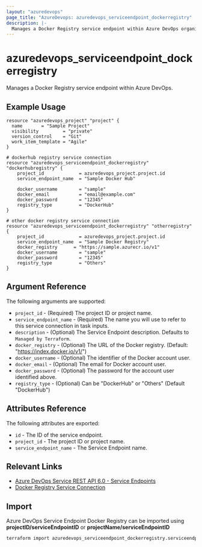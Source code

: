 ```yaml
---
layout: "azuredevops"
page_title: "AzureDevops: azuredevops_serviceendpoint_dockerregistry"
description: |-
  Manages a Docker Registry service endpoint within Azure DevOps organization.
---
```


# azuredevops_serviceendpoint_dockerregistry

Manages a Docker Registry service endpoint within Azure DevOps.

## Example Usage

```hcl
resource "azuredevops_project" "project" {
  name       = "Sample Project"
  visibility         = "private"
  version_control    = "Git"
  work_item_template = "Agile"
}

# dockerhub registry service connection
resource "azuredevops_serviceendpoint_dockerregistry" "dockerhubregistry" {
	project_id             = azuredevops_project.project.id
	service_endpoint_name  = "Sample Docker Hub"

    docker_username        = "sample"
    docker_email           = "email@example.com"
    docker_password        = "12345"
    registry_type          = "DockerHub"
}

# other docker registry service connection
resource "azuredevops_serviceendpoint_dockerregistry" "otherregistry" {
	project_id             = azuredevops_project.project.id
	service_endpoint_name  = "Sample Docker Registry"
    docker_registry      = "https://sample.azurecr.io/v1"
    docker_username        = "sample"
    docker_password        = "12345"
    registry_type          = "Others"
}
```

## Argument Reference

The following arguments are supported:

- `project_id` - (Required) The project ID or project name.
- `service_endpoint_name` - (Required) The name you will use to refer to this service connection in task inputs.
- `description` - (Optional) The Service Endpoint description. Defaults to `Managed by Terraform`.
- `docker_registry` - (Optional) The URL of the Docker registry. (Default: "https://index.docker.io/v1/")
- `docker_username` - (Optional) The identifier of the Docker account user.
- `docker_email` - (Optional) The email for Docker account user.
- `docker_password` - (Optional) The password for the account user identified above.
- `registry_type` - (Optional) Can be "DockerHub" or "Others" (Default "DockerHub")

## Attributes Reference

The following attributes are exported:

- `id` - The ID of the service endpoint.
- `project_id` - The project ID or project name.
- `service_endpoint_name` - The Service Endpoint name.

## Relevant Links

- [Azure DevOps Service REST API 6.0 - Service Endpoints](https://docs.microsoft.com/en-us/rest/api/azure/devops/serviceendpoint/endpoints?view=azure-devops-rest-6.0)
- [Docker Registry Service Connection](https://docs.microsoft.com/en-us/azure/devops/pipelines/library/service-endpoints?view=azure-devops&tabs=yaml#sep-docreg)

## Import

Azure DevOps Service Endpoint Docker Registry can be imported using **projectID/serviceEndpointID** or **projectName/serviceEndpointID**

```sh
terraform import azuredevops_serviceendpoint_dockerregistry.serviceendpoint 00000000-0000-0000-0000-000000000000/00000000-0000-0000-0000-000000000000
```
